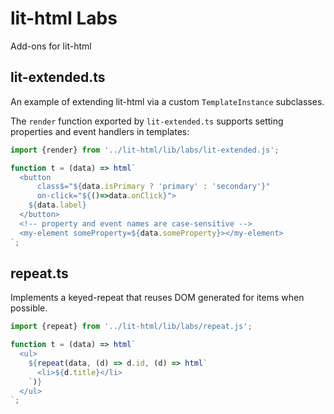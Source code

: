 # lit-html Labs
Add-ons for lit-html

## lit-extended.ts

An example of extending lit-html via a custom `TemplateInstance` subclasses.

The `render` function exported by `lit-extended.ts` supports setting properties
and event handlers in templates:

```javascript
import {render} from '../lit-html/lib/labs/lit-extended.js';

function t = (data) => html`
  <button
      class$="${data.isPrimary ? 'primary' : 'secondary'}"
      on-click="${()=>data.onClick}">
    ${data.label}
  </button>
  <!-- property and event names are case-sensitive -->
  <my-element someProperty=${data.someProperty}></my-element>
`;
```

## repeat.ts

Implements a keyed-repeat that reuses DOM generated for items when possible.

```javascript
import {repeat} from '../lit-html/lib/labs/repeat.js';

function t = (data) => html`
  <ul>
    ${repeat(data, (d) => d.id, (d) => html`
      <li>${d.title}</li>
    `)}
  </ul>
`;
```
